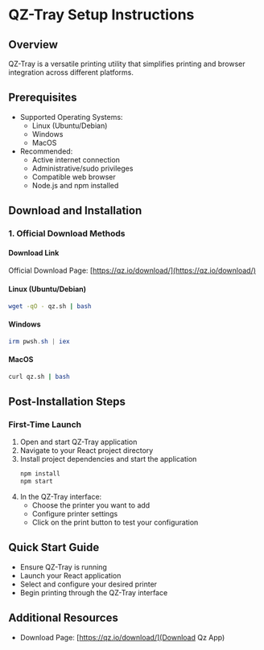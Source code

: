 # QZ-Tray Setup Instructions

## Overview

QZ-Tray is a versatile printing utility that simplifies printing and browser integration across different platforms.

## Prerequisites

- Supported Operating Systems:
  - Linux (Ubuntu/Debian)
  - Windows
  - MacOS
- Recommended:
  - Active internet connection
  - Administrative/sudo privileges
  - Compatible web browser
  - Node.js and npm installed

## Download and Installation

### 1. Official Download Methods

#### Download Link

Official Download Page: [https://qz.io/download/](https://qz.io/download/)

#### Linux (Ubuntu/Debian)

```bash
wget -qO - qz.sh | bash
```

#### Windows

```powershell
irm pwsh.sh | iex
```

#### MacOS

```bash
curl qz.sh | bash
```

## Post-Installation Steps

### First-Time Launch

1. Open and start QZ-Tray application
2. Navigate to your React project directory
3. Install project dependencies and start the application
   ```bash
   npm install
   npm start
   ```
4. In the QZ-Tray interface:
   - Choose the printer you want to add
   - Configure printer settings
   - Click on the print button to test your configuration

## Quick Start Guide

- Ensure QZ-Tray is running
- Launch your React application
- Select and configure your desired printer
- Begin printing through the QZ-Tray interface

## Additional Resources

- Download Page: [https://qz.io/download/](Download Qz App)

